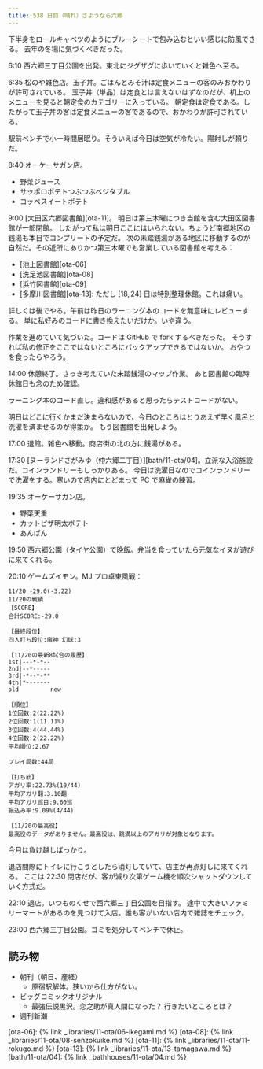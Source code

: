 ```yaml
---
title: 538 日目（晴れ）さようなら六郷
---
```


下半身をロールキャベツのようにブルーシートで包み込むといい感じに防風できる。
去年の冬場に気づくべきだった。

6:10 西六郷三丁目公園を出発。東北にジグザグに歩いていくと雑色へ至る。

6:35 松のや雑色店。玉子丼。ごはんとみそ汁は定食メニューの客のみおかわりが許可されている。
玉子丼（単品）は定食とは言えないはずなのだが、机上のメニューを見ると朝定食のカテゴリーに入っている。
朝定食は定食である。したがって玉子丼の客は定食メニューの客であるので、おかわりが許可されている。

駅前ベンチで小一時間居眠り。そういえば今日は空気が冷たい。陽射しが頼りだ。

8:40 オーケーサガン店。

* 野菜ジュース
* サッポロポテトつぶつぶベジタブル
* コッペスイートポテト

9:00 [大田区六郷図書館][ota-11]。
明日は第三木曜につき当館を含む大田区図書館が一部閉館。
したがって私は明日ここにはいられない。ちょうど南郷地区の銭湯も本日でコンプリートの予定だ。
次の未踏銭湯がある地区に移動するのが自然だ。その近所にありかつ第三木曜でも営業している図書館を考える：

* [池上図書館][ota-06]
* [洗足池図書館][ota-08]
* [浜竹図書館][ota-09]
* [多摩川図書館][ota-13]: ただし ${[18, 24]}$ 日は特別整理休館。これは痛い。

詳しくは後でやる。午前は昨日のラーニング本のコードを無意味にレビューする。
単に私好みのコードに書き換えたいだけか。いや違う。

作業を進めていて気づいた。コードは GitHub で fork するべきだった。
そうすれば私の修正をここではないところにバックアップできるではないか。
おやつを食ったらやろう。

14:00 休憩終了。さっき考えていた未踏銭湯のマップ作業。
あと図書館の臨時休館日も念のため確認。

ラーニング本のコード直し。違和感があると思ったらテストコードがない。

明日はどこに行くかまだ決まらないので、今日のところはとりあえず早く風呂と洗濯を済ませるのが得策か。
もう図書館を出発しよう。

17:00 退館。雑色へ移動。商店街の北の方に銭湯がある。

17:30 [ヌーランドさがみゆ（仲六郷二丁目）][bath/11-ota/04]。立派な入浴施設だ。コインランドリーもしっかりある。
今日は洗濯日なのでコインランドリーで洗濯をする。寒いので店内にとどまって PC で麻雀の練習。

19:35 オーケーサガン店。

* 野菜天重
* カットピザ明太ポテト
* あんぱん

19:50 西六郷公園（タイヤ公園）で晩飯。弁当を食っていたら元気なイヌが遊びに来てくれる。

20:10 ゲームズイモン。MJ プロ卓東風戦：

```text
11/20 -29.0(-3.22)
11/20の戦績
【SCORE】
合計SCORE:-29.0

【最終段位】
四人打ち段位:魔神 幻球:3

【11/20の最新8試合の履歴】
1st|---*-*--
2nd|--*-----
3rd|-*--*-**
4th|*-------
old         new

【順位】
1位回数:2(22.22%)
2位回数:1(11.11%)
3位回数:4(44.44%)
4位回数:2(22.22%)
平均順位:2.67

プレイ局数:44局

【打ち筋】
アガリ率:22.73%(10/44)
平均アガリ翻:3.10翻
平均アガリ巡目:9.60巡
振込み率:9.09%(4/44)

【11/20の最高役】
最高役のデータがありません。最高役は、跳満以上のアガリが対象となります。
```

今月は負け越しばっかり。

退店間際にトイレに行こうとしたら消灯していて、店主が再点灯しに来てくれる。
ここは 22:30 閉店だが、客が減り次第ゲーム機を順次シャットダウンしていく方式だ。

22:10 退店。いつものくせで西六郷三丁目公園を目指す。
途中で大きいファミリーマートがあるのを見つけて入店。誰も客がいない店内で雑誌をチェック。

23:00 西六郷三丁目公園。ゴミを処分してベンチで休止。

## 読み物

* 朝刊（朝日、産経）
  * 原宿駅解体。狭いから仕方がない。
* ビッグコミックオリジナル
  * 最強伝説黒沢。恋之助が真人間になった？ 行きたいところとは？
* 週刊新潮

[ota-06]: {% link _libraries/11-ota/06-ikegami.md %}
[ota-08]: {% link _libraries/11-ota/08-senzokuike.md %}
[ota-11]: {% link _libraries/11-ota/11-rokugo.md %}
[ota-13]: {% link _libraries/11-ota/13-tamagawa.md %}
[bath/11-ota/04]: {% link _bathhouses/11-ota/04.md %}
